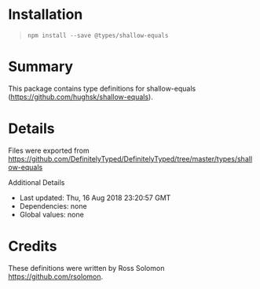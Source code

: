 # Installation
> `npm install --save @types/shallow-equals`

# Summary
This package contains type definitions for shallow-equals (https://github.com/hughsk/shallow-equals).

# Details
Files were exported from https://github.com/DefinitelyTyped/DefinitelyTyped/tree/master/types/shallow-equals

Additional Details
 * Last updated: Thu, 16 Aug 2018 23:20:57 GMT
 * Dependencies: none
 * Global values: none

# Credits
These definitions were written by Ross Solomon <https://github.com/rsolomon>.
